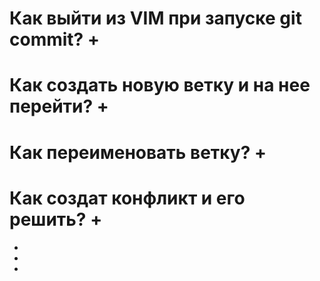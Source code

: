 # Как выйти из VIM при запуске git commit? +

# Как создать новую ветку и на нее перейти? +

# Как переименовать ветку? +

# Как создат конфликт и его решить? +

+

+

+